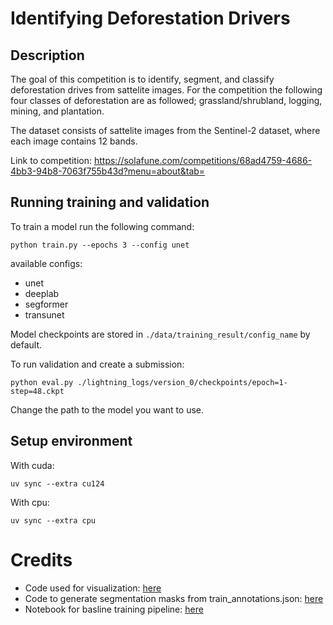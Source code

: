 # Identifying Deforestation Drivers

## Description

The goal of this competition is to identify, segment, and classify deforestation drives 
from sattelite images. For the competition the following four classes of deforestation are 
as followed; grassland/shrubland, logging, mining, and plantation.

The dataset consists of sattelite images from the Sentinel-2 dataset, 
where each image contains 12 bands.

Link to competition: https://solafune.com/competitions/68ad4759-4686-4bb3-94b8-7063f755b43d?menu=about&tab=

## Running training and validation

To train a model run the following command:

`python train.py --epochs 3 --config unet`

available configs:
- unet
- deeplab
- segformer
- transunet

Model checkpoints are stored in `./data/training_result/config_name` by default. 


To run validation and create a submission:

`python eval.py ./lightning_logs/version_0/checkpoints/epoch=1-step=48.ckpt`

Change the path to the model you want to use.


## Setup environment

With cuda:

`uv sync --extra cu124`

With cpu:

`uv sync --extra cpu`


# Credits

- Code used for visualization: [here](https://solafune.com/competitions/68ad4759-4686-4bb3-94b8-7063f755b43d?menu=discussion&tab=&topicId=d689d4a8-a939-4f0e-87bb-273707e8263f&page=1)
- Code to generate segmentation masks from train_annotations.json: [here](https://solafune.com/competitions/68ad4759-4686-4bb3-94b8-7063f755b43d?menu=discussion&tab=&topicId=efe1aec6-0050-4214-ae77-9e17f56cddfd&page=1)
- Notebook for basline training pipeline: [here](https://github.com/motokimura/solafune_deforestation_baseline)
